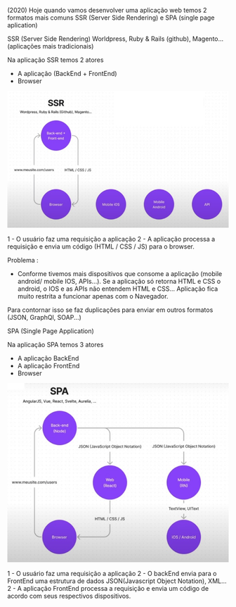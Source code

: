 (2020) Hoje quando vamos desenvolver uma aplicação web temos 2 formatos mais comuns SSR (Server Side Rendering) e SPA (single page aplication)

SSR (Server Side Rendering)
Worldpress, Ruby & Rails (github), Magento...(aplicações mais tradicionais)

Na aplicação SSR temos 2 atores
- A aplicação (BackEnd + FrontEnd)
- Browser

<img src="../.assets/ssr.jpg"/>

1 - O usuário faz uma requisição a aplicação
2 - A aplicação processa a requisição e envia um código (HTML / CSS / JS) para o browser.

Problema :
- Conforme tivemos mais dispositivos que consome a aplicação (mobile android/ mobile IOS, APIs...). Se a aplicação só retorna HTML e CSS o android, o IOS e as APIs não entendem HTML e CSS... Aplicação fica muito restrita a funcionar apenas com o Navegador.

Para contornar isso se faz duplicações para enviar em outros formatos (JSON, GraphQl, SOAP...)

SPA (Single Page Application)

Na aplicação SPA temos 3 atores
- A aplicação BackEnd
- A aplicação FrontEnd
- Browser

<img src="../.assets/spa.jpg"/>

1 - O usuário faz uma requisição a aplicação
2 - O backEnd envia para o FrontEnd uma estrutura de dados JSON(Javascript Object Notation), XML...
2 - A aplicação FrontEnd processa a requisição e envia um código de acordo com seus respectivos dispositivos.